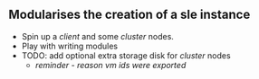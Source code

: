 ## Modularises the creation of a sle instance

* Spin up a *client* and some *cluster* nodes.
* Play with writing modules
* TODO: add optional extra storage disk for *cluster* nodes
    * *reminder - reason vm ids were exported*

